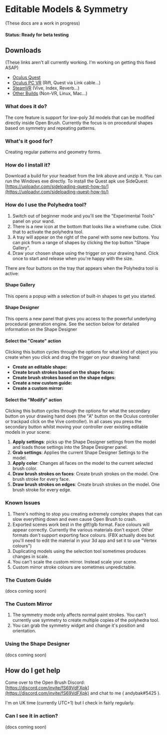 # Editable Models & Symmetry

(These docs are a work in progress)

#### Status: Ready for beta testing

## Downloads

(These links aren't all currently working. I'm working on getting this fixed ASAP)

* [Oculus Quest](https://nightly.link/IxxyXR/open-brush/workflows/build/editable%20models/Oculus%20Quest%20Experimental.zip)
* [Oculus PC VR](https://nightly.link/IxxyXR/open-brush/workflows/build/editable%20models/Windows%20Rift%20Experimental.zip) (Rift, Quest via Link cable...)
* [SteamVR](https://nightly.link/IxxyXR/open-brush/workflows/build/editable%20models/Windows%20SteamVR%20Experimental.zip) (Vive, Index, Reverb...)
* [Other Builds](https://nightly.link/IxxyXR/open-brush/workflows/build/editable%20models) (Non-VR, Linux, Mac...)

### What does it do?

The core feature is support for low-poly 3d models that can be modified directly inside Open Brush. Currently the focus is on procedural shapes based on symmetry and repeating patterns.

### What's it good for?

Creating regular patterns and geometry forms.

### How do I install it?

Download a build for your headset from the link above and unzip it. You can run the Windows exe directly. To install the Quest apk use SideQuest: [https://uploadvr.com/sideloading-quest-how-to/](https://uploadvr.com/sideloading-quest-how-to/)

### How do I use the Polyhedra tool?

1. Switch out of beginner mode and you'll see the "Experimental Tools" panel on your wand.
2. There is a new icon at the bottom that looks like a wireframe cube. Click that to activate the polyhedra tool.
3. A tray will appear on the right of the panel with some new buttons. You can pick from a range of shapes by clicking the top button "Shape Gallery".
4. Draw your chosen shape using the trigger on your drawing hand. Click once to start and release when you're happy with the size.

There are four buttons on the tray that appears when the Polyhedra tool is active:

#### Shape Gallery

This opens a popup with a selection of built-in shapes to get you started.

#### Shape Designer

This opens a new panel that gives you access to the powerful underlying procedural generation engine. See the section below for detailed information on the Shape Designer

#### Select the "Create" action

Clicking this button cycles through the options for what kind of object you create when you click and drag the trigger on your drawing hand:

* **Create an editable shape:**&#x20;
* **Create brush strokes based on the shape faces:**&#x20;
* **Create brush strokes based on the shape edges:**&#x20;
* **Create a new custom guide:**&#x20;
* **Create a custom mirror:**&#x20;

#### Select the "Modify" action

Clicking this button cycles through the options for what the secondary button on your drawing hand does (the "A" button on the Oculus controller or trackpad click on the Vive controller). In all cases you press the secondary button whilst moving your controller over existing editable models in your scene:

1. **Apply settings**: picks up the Shape Designer settings from the model and loads those settings into the Shape Designer panel.
2. **Grab settings**: Applies the current Shape Designer Settings to the model.
3. **Apply color**: Changes all faces on the model to the current selected brush color.
4. **Draw brush strokes on faces**: Create brush strokes on the model. One brush stroke for every face.
5. **Draw brush strokes on edges**: Create brush strokes on the model. One brush stroke for every edge.

### Known Issues&#x20;

1. There's nothing to stop you creating extremely complex shapes that can slow everything down and even cause Open Brush to crash.&#x20;
2. Exported scenes work best in the gltf/glb format. Face colours will appear correctly. Currently the various materials don't export. Other formats don't support exporting face colours. (FBX actually does but you'll need to edit the material in your 3d app and set it to use "Vertex colours")
3. Duplicating models using the selection tool sometimes produces changes in scale.
4. You can't scale the custom mirror. Instead scale your scene.
5. Custom mirror stroke colours are sometimes unpredictable.

### The Custom Guide

(docs coming soon)

### The Custom Mirror

1. The symmetry mode only affects normal paint strokes. You can't currently use symmetry to create multiple copies of the polyhedra tool.
2. You can grab the symmetry widget and change it's position and orientation.

### Using the Shape Designer

(docs coming soon)

###

## How do I get help

Come over to the Open Brush Discord: [https://discord.com/invite/fS69VdFXpk](https://discord.com/invite/fS69VdFXpk) and chat to me ( andybak#5425 ).

I'm on UK time (currently UTC+1) but I check in fairly regularly.

### Can I see it in action?

(docs coming soon)
